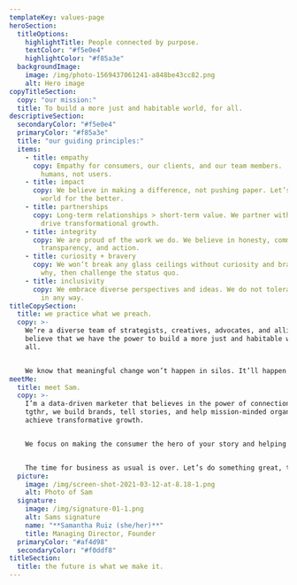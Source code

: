 ```yaml
---
templateKey: values-page
heroSection:
  titleOptions:
    highlightTitle: People connected by purpose.
    textColor: "#f5e0e4"
    highlightColor: "#f85a3e"
  backgroundImage:
    image: /img/photo-1569437061241-a848be43cc82.png
    alt: Hero image
copyTitleSection:
  copy: "our mission:"
  title: To build a more just and habitable world, for all.
descriptiveSection:
  secondaryColor: "#f5e0e4"
  primaryColor: "#f85a3e"
  title: "our guiding principles:"
  items:
    - title: empathy
      copy: Empathy for consumers, our clients, and our team members.  We believe in
        humans, not users.
    - title: impact
      copy: We believe in making a difference, not pushing paper. Let’s change the
        world for the better.
    - title: partnerships
      copy: Long-term relationships > short-term value. We partner with our clients to
        drive transformational growth.
    - title: integrity
      copy: We are proud of the work we do. We believe in honesty, communication,
        transparency, and action.
    - title: curiosity + bravery
      copy: We won’t break any glass ceilings without curiosity and bravery. We ask
        why, then challenge the status quo.
    - title: inclusivity
      copy: We embrace diverse perspectives and ideas. We do not tolerate exclusivity
        in any way.
titleCopySection:
  title: we practice what we preach.
  copy: >-
    We’re a diverse team of strategists, creatives, advocates, and allies. We
    believe that we have the power to build a more just and habitable world, for
    all.


    We know that meaningful change won’t happen in silos. It’ll happen when we all work together.
meetMe:
  title: meet Sam.
  copy: >-
    I’m a data-driven marketer that believes in the power of connection. At
    tgthr, we build brands, tell stories, and help mission-minded organizations
    achieve transformative growth.


    We focus on making the consumer the hero of your story and helping you find authentic and meaningful ways to connect with them. 


    The time for business as usual is over. Let’s do something great, together.
  picture:
    image: /img/screen-shot-2021-03-12-at-8.18-1.png
    alt: Photo of Sam
  signature:
    image: /img/signature-01-1.png
    alt: Sams signature
    name: "**Samantha Ruiz (she/her)**"
    title: Managing Director, Founder
  primaryColor: "#af4d98"
  secondaryColor: "#f0ddf8"
titleSection:
  title: the future is what we make it.
---
```

